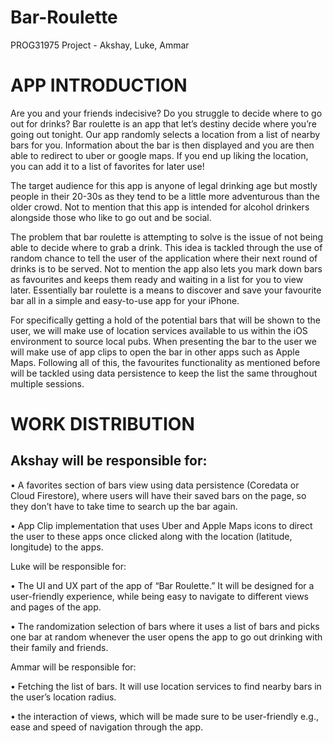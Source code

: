 # <h1> Bar-Roulette </h1>
 <p> PROG31975 Project - Akshay, Luke, Ammar </p>


<h1> APP INTRODUCTION </h1>

<p> Are you and your friends indecisive? Do you struggle to decide where to go out for drinks? Bar roulette is an app that let’s destiny decide where you’re going out tonight.  Our app randomly selects a location from a list of nearby bars for you.  Information about the bar is then displayed and you are then able to redirect to uber or google maps.  If you end up liking the location, you can add it to a list of favorites for later use! </p>

<p> The target audience for this app is anyone of legal drinking age but mostly people in their 20-30s as they tend to be a little more adventurous than the older crowd. Not to mention that this app is intended for alcohol drinkers alongside those who like to go out and be social. </p>

<p> The problem that bar roulette is attempting to solve is the issue of not being able to decide where to grab a drink. This idea is tackled through the use of random chance to tell the user of the application where their next round of drinks is to be served.  Not to mention the app also lets you mark down bars as favourites and keeps them ready and waiting in a list for you to view later.  Essentially bar roulette is a means to discover and save your favourite bar all in a simple and easy-to-use app for your iPhone. </p>


<p> For specifically getting a hold of the potential bars that will be shown to the user, we will make use of location services available to us within the iOS environment to source local pubs. When presenting the bar to the user we will make use of app clips to open the bar in other apps such as Apple Maps. Following all of this, the favourites functionality as mentioned before will be tackled using data persistence to keep the list the same throughout multiple sessions. </p>

<h1> WORK DISTRIBUTION </h1>

<h2> Akshay will be responsible for: </h2>
<p> •	A favorites section of bars view using data persistence (Coredata or Cloud Firestore), where users will have their saved bars on the page, so they don’t have to take time to search up the bar again. </p>
<p> •	App Clip implementation that uses Uber and Apple Maps icons to direct the user to these apps once clicked along with the location (latitude, longitude) to the apps. </p>

<p> Luke will be responsible for: </p>
<p> •	The UI and UX part of the app of “Bar Roulette.” It will be designed for a user-friendly experience, while being easy to navigate to different views and pages of the app. </p>
<p> •	The randomization selection of bars where it uses a list of bars and picks one bar at random whenever the user opens the app to go out drinking with their family and friends. </p>

<p> Ammar will be responsible for: </p>
<p> •	Fetching the list of bars. It will use location services to find nearby bars in the user’s location radius. </p>
<p> •	the interaction of views, which will be made sure to be user-friendly e.g., ease and speed of navigation through the app. </p>

